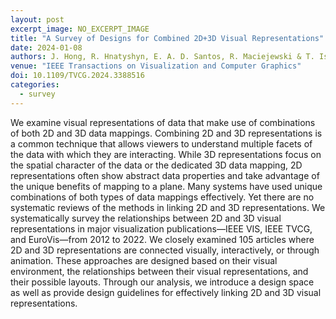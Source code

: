 ```yaml
---
layout: post
excerpt_image: NO_EXCERPT_IMAGE
title: "A Survey of Designs for Combined 2D+3D Visual Representations"
date: 2024-01-08
authors: J. Hong, R. Hnatyshyn, E. A. D. Santos, R. Maciejewski & T. Isenberg
venue: "IEEE Transactions on Visualization and Computer Graphics"
doi: 10.1109/TVCG.2024.3388516
categories:
  - survey
---
```

We examine visual representations of data that make use of combinations of both 2D and 3D data mappings. Combining 2D and 3D representations is a common technique that allows viewers to understand multiple facets of the data with which they are interacting. While 3D representations focus on the spatial character of the data or the dedicated 3D data mapping, 2D representations often show abstract data properties and take advantage of the unique benefits of mapping to a plane. Many systems have used unique combinations of both types of data mappings effectively. Yet there are no systematic reviews of the methods in linking 2D and 3D representations. We systematically survey the relationships between 2D and 3D visual representations in major visualization publications—IEEE VIS, IEEE TVCG, and EuroVis—from 2012 to 2022. We closely examined 105 articles where 2D and 3D representations are connected visually, interactively, or through animation. These approaches are designed based on their visual environment, the relationships between their visual representations, and their possible layouts. Through our analysis, we introduce a design space as well as provide design guidelines for effectively linking 2D and 3D visual representations.
